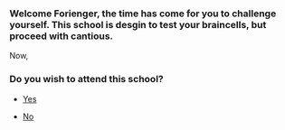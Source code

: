 ### Welcome Forienger, the time has come for you to challenge yourself. This school is desgin to test your braincells, but proceed with cantious.

Now,

### Do you wish to attend this school?


* [Yes](welcome.md)

* [No](must.md)

